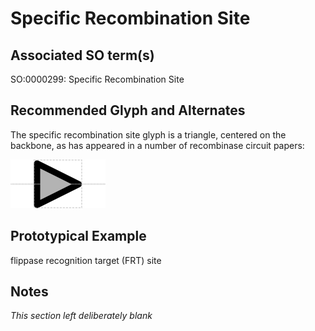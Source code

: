 # Specific Recombination Site

## Associated SO term(s)
SO:0000299: Specific Recombination Site

## Recommended Glyph and Alternates
The specific recombination site glyph is a triangle, centered on the backbone, as has appeared in a number of recombinase circuit papers:

![glyph specification](specific-recombination-site-specification.png)

## Prototypical Example

flippase recognition target (FRT) site

## Notes
*This section left deliberately blank*
